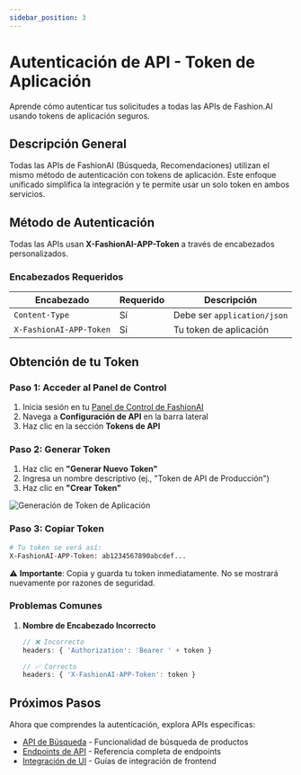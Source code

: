 ```yaml
---
sidebar_position: 3
---
```


# Autenticación de API - Token de Aplicación

Aprende cómo autenticar tus solicitudes a todas las APIs de Fashion.AI usando tokens de aplicación seguros.

## Descripción General

Todas las APIs de FashionAI (Búsqueda, Recomendaciones) utilizan el mismo método de autenticación con tokens de aplicación. Este enfoque unificado simplifica la integración y te permite usar un solo token en ambos servicios.

## Método de Autenticación

Todas las APIs usan **X-FashionAI-APP-Token** a través de encabezados personalizados.

### Encabezados Requeridos

| Encabezado | Requerido | Descripción |
|--------|----------|-------------|
| `Content-Type` | Sí | Debe ser `application/json` |
| `X-FashionAI-APP-Token` | Sí | Tu token de aplicación |

## Obtención de tu Token

### Paso 1: Acceder al Panel de Control

1. Inicia sesión en tu [Panel de Control de FashionAI](https://dashboard.fashionaiale.com)
2. Navega a **Configuración de API** en la barra lateral
3. Haz clic en la sección **Tokens de API**

### Paso 2: Generar Token

1. Haz clic en **"Generar Nuevo Token"**
2. Ingresa un nombre descriptivo (ej., "Token de API de Producción")
4. Haz clic en **"Crear Token"**

![Generación de Token de Aplicación](/img/app-token.png)

### Paso 3: Copiar Token

```bash
# Tu token se verá así:
X-FashionAI-APP-Token: ab1234567890abcdef...
```

⚠️ **Importante**: Copia y guarda tu token inmediatamente. No se mostrará nuevamente por razones de seguridad.

### Problemas Comunes

1. **Nombre de Encabezado Incorrecto**
   ```javascript
   // ❌ Incorrecto
   headers: { 'Authorization': 'Bearer ' + token }

   // ✅ Correcto
   headers: { 'X-FashionAI-APP-Token': token }
   ```

## Próximos Pasos

Ahora que comprendes la autenticación, explora APIs específicas:

- [API de Búsqueda](./recommendations-search/search/overview) - Funcionalidad de búsqueda de productos
- [Endpoints de API](./recommendations-search/api-endpoints) - Referencia completa de endpoints
- [Integración de UI](./recommendations-search/ui-integration) - Guías de integración de frontend
